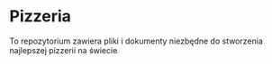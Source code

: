 # Pizzeria
To repozytorium zawiera pliki i dokumenty niezbędne do stworzenia najlepszej pizzerii na świecie
